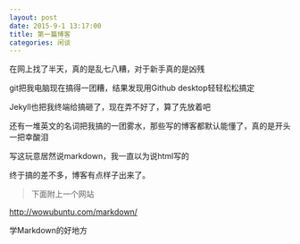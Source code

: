 ```yaml
---
layout: post
date: 2015-9-1 13:17:00
title: 第一篇博客
categories: 闲谈
---
```


在网上找了半天，真的是乱七八糟，对于新手真的是凶残

git把我电脑现在搞得一团糟，结果发现用Github desktop轻轻松松搞定

Jekyll也把我终端给搞砸了，现在弄不好了，算了先放着吧

还有一堆英文的名词把我搞的一团雾水，那些写的博客都默认能懂了，真的是开头一把幸酸泪

写这玩意居然说markdown，我一直以为说html写的

终于搞的差不多，博客有点样子出来了。

>下面附上一个网站

http://wowubuntu.com/markdown/

学Markdown的好地方